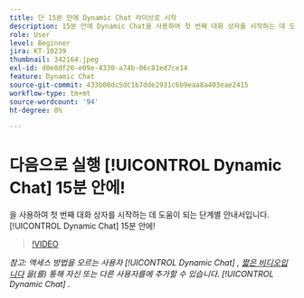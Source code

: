 ```yaml
---
title: 단 15분 만에 Dynamic Chat 라이브로 시작
description: 15분 안에 Dynamic Chat을 사용하여 첫 번째 대화 상자를 시작하는 데 도움이 되는 단계별 안내서입니다!
role: User
level: Beginner
jira: KT-10239
thumbnail: 342164.jpeg
exl-id: d0e8df26-e09e-4330-a74b-06c81ed7ce14
feature: Dynamic Chat
source-git-commit: 433b00dc5dc1b7dde2931c6b9eaa8a403eae2415
workflow-type: tm+mt
source-wordcount: '94'
ht-degree: 0%

---
```


# 다음으로 실행 [!UICONTROL Dynamic Chat]  15분 안에!

을 사용하여 첫 번째 대화 상자를 시작하는 데 도움이 되는 단계별 안내서입니다. [!UICONTROL Dynamic Chat]  15분 안에!

>[!VIDEO](https://video.tv.adobe.com/v/342164/?quality=12&learn=on)

*참고: 액세스 방법을 모르는 사용자 [!UICONTROL Dynamic Chat] , [짧은 비디오입니다](https://experienceleague.adobe.com/docs/marketo-learn/tutorials/dynamic-chat/user-management.html?lang=en) 을(를) 통해 자신 또는 다른 사용자를에 추가할 수 있습니다. [!UICONTROL Dynamic Chat] .*
